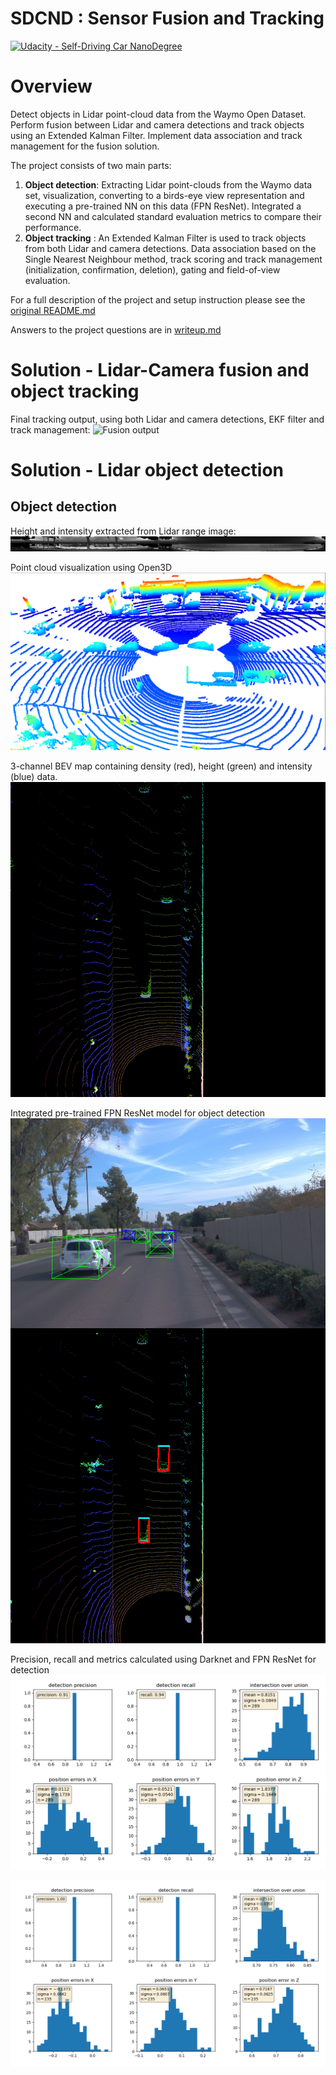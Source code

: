 
# SDCND : Sensor Fusion and Tracking
[![Udacity - Self-Driving Car NanoDegree](https://s3.amazonaws.com/udacity-sdc/github/shield-carnd.svg)](http://www.udacity.com/drive)

# Overview

Detect objects in Lidar point-cloud data from the Waymo Open Dataset. 
Perform fusion between Lidar and camera detections and track objects using an Extended Kalman Filter.
Implement data association and track management for the fusion solution.

The project consists of two main parts: 
1. **Object detection**: Extracting Lidar point-clouds from the Waymo data set, visualization, converting to a birds-eye view representation and 
executing a pre-trained NN on this data (FPN ResNet). Integrated a second NN and calculated
standard evaluation metrics to compare their performance.
2. **Object tracking** : An Extended Kalman Filter is used to track objects from both
Lidar and camera detections. Data association based on the Single Nearest Neighbour
method, track scoring and track management (initialization, confirmation, deletion), 
gating and field-of-view evaluation.

For a full description of the project and setup instruction please see the [original README.md](README_original.md)

Answers to the project questions are in [writeup.md](writeup.md)


# Solution - Lidar-Camera fusion and object tracking

Final tracking output, using both Lidar and camera detections, 
EKF filter and track management:
![Fusion output](img/tracking_results.gif)


# Solution - Lidar object detection

## Object detection

Height and intensity extracted from Lidar range image:
![Range image](img/range_image.png)

Point cloud visualization using Open3D
![Point cloud](img/point_cloud_visualization.png)

3-channel BEV map containing density (red), height (green) and intensity (blue) data.
![BEV map](img/bev_map.png)

Integrated pre-trained FPN ResNet model for object detection 
![ResNet detection](img/resnet_detections.png)

Precision, recall and metrics calculated using Darknet and FPN ResNet for detection 
![Metrics using Darknet](img/metrics_darknet.png)

![Metrics using Resnet](img/metrics_resnet.png)
